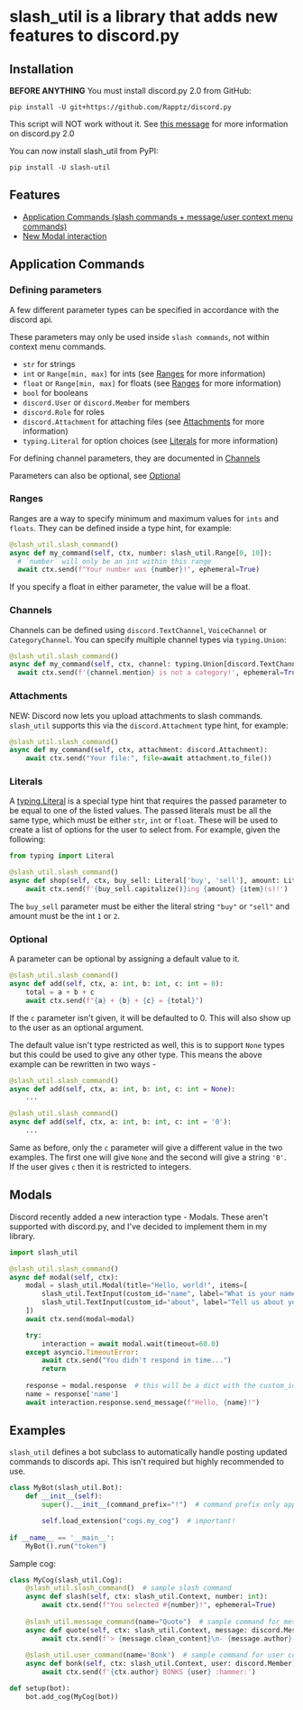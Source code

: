 # slash_util is a library that adds new features to discord.py

## Installation

**BEFORE ANYTHING** You must install discord.py 2.0 from GitHub:
```
pip install -U git+https://github.com/Rapptz/discord.py
```
This script will NOT work without it. See [this message](https://canary.discord.com/channels/336642139381301249/336642139381301249/859172828430336010) for more information on discord.py 2.0

You can now install slash_util from PyPI:
```
pip install -U slash-util
```

## Features
- [Application Commands (slash commands + message/user context menu commands)](#application-commands)
- [New Modal interaction](#modals)

## Application Commands

### Defining parameters
A few different parameter types can be specified in accordance with the discord api.

These parameters may only be used inside ``slash commands``, not within context menu commands.

- ``str`` for strings
- ``int`` or ``Range[min, max]`` for ints (see [Ranges](#ranges) for more information)
- ``float`` or ``Range[min, max]`` for floats (see [Ranges](#ranges) for more information)
- ``bool`` for booleans
- ``discord.User`` or ``discord.Member`` for members
- ``discord.Role`` for roles
- ``discord.Attachment`` for attaching files (see [Attachments](#attachments) for more information)
- ``typing.Literal`` for option choices (see [Literals](#literals) for more information)

For defining channel parameters, they are documented in [Channels](#channels)

Parameters can also be optional, see [Optional](#optional)

### Ranges
Ranges are a way to specify minimum and maximum values for ``ints`` and ``floats``. They can be defined inside a type hint, for example:
```python
@slash_util.slash_command()
async def my_command(self, ctx, number: slash_util.Range[0, 10]):
  # `number` will only be an int within this range
  await ctx.send(f"Your number was {number}!", ephemeral=True)
```
If you specify a float in either parameter, the value will be a float.

### Channels
Channels can be defined using ``discord.TextChannel``, ``VoiceChannel`` or ``CategoryChannel``.
You can specify multiple channel types via ``typing.Union``:
```python
@slash_util.slash_command()
async def my_command(self, ctx, channel: typing.Union[discord.TextChannel, discord.VoiceChannel]):
  await ctx.send(f'{channel.mention} is not a category!', ephemeral=True)
```

### Attachments
NEW: Discord now lets you upload attachments to slash commands. ``slash_util`` supports this via the ``discord.Attachment`` type hint, for example:
```python
@slash_util.slash_command()
async def my_command(self, ctx, attachment: discord.Attachment):
    await ctx.send("Your file:", file=await attachment.to_file())
```

### Literals
A [typing.Literal](https://docs.python.org/3/library/typing.html#typing.Literal) is a special type hint that requires the passed parameter to be equal to one of the listed values.
The passed literals must be all the same type, which must be either ``str``, `int` or ``float``.
These will be used to create a list of options for the user to select from.
For example, given the following:

```python
from typing import Literal

@slash_util.slash_command()
async def shop(self, ctx, buy_sell: Literal['buy', 'sell'], amount: Literal[1, 2], item: str):
    await ctx.send(f'{buy_sell.capitalize()}ing {amount} {item}(s)!')
```
The ``buy_sell`` parameter must be either the literal string ``"buy"`` or ``"sell"`` and amount must be the int ``1`` or ``2``. 

### Optional
A parameter can be optional by assigning a default value to it.

```python
@slash_util.slash_command()
async def add(self, ctx, a: int, b: int, c: int = 0):
    total = a + b + c
    await ctx.send(f"{a} + {b} + {c} = {total}")
```
If the `c` parameter isn't given, it will be defaulted to 0. This will also show up to the user as an optional argument.

The default value isn't type restricted as well, this is to support `None` types but this could be used to give any other type. This means the above example can be rewritten in two ways -

```python
@slash_util.slash_command()
async def add(self, ctx, a: int, b: int, c: int = None):
    ...

@slash_util.slash_command()
async def add(self, ctx, a: int, b: int, c: int = '0'):
    ...
```
Same as before, only the `c` parameter will give a different value in the two examples. The first one will give `None` and the second will give a string `'0'`. If the user gives `c` then it is restricted to integers.

## Modals

Discord recently added a new interaction type - Modals. These aren't supported with discord.py, and I've decided to implement them in my library.
```python
import slash_util

@slash_util.slash_command()
async def modal(self, ctx):
    modal = slash_util.Modal(title="Hello, world!", items=[
        slash_util.TextInput(custom_id="name", label="What is your name?", style=slash_util.TextInputStyle.short),  # custom_id is important!
        slash_util.TextInput(custom_id="about", label="Tell us about yourself!", style=slash_util.TextInputStyle.paragraph)
    ])
    await ctx.send(modal=modal)

    try:
        interaction = await modal.wait(timeout=60.0)
    except asyncio.TimeoutError:
        await ctx.send("You didn't respond in time...")
        return
    
    response = modal.response  # this will be a dict with the custom_ids above as the keys, and the user responses as the values
    name = response['name']
    await interaction.response.send_message(f"Hello, {name}!")
```

## Examples
``slash_util`` defines a bot subclass to automatically handle posting updated commands to discords api. This isn't required but highly recommended to use.
```python
class MyBot(slash_util.Bot):
    def __init__(self):
        super().__init__(command_prefix="!")  # command prefix only applies to message based commands

        self.load_extension("cogs.my_cog")  # important!
        
if __name__ == '__main__':
    MyBot().run("token")
```
Sample cog:
```python
class MyCog(slash_util.Cog):
    @slash_util.slash_command()  # sample slash command
    async def slash(self, ctx: slash_util.Context, number: int):
        await ctx.send(f"You selected #{number}!", ephemeral=True)
    
    @slash_util.message_command(name="Quote")  # sample command for message context menus
    async def quote(self, ctx: slash_util.Context, message: discord.Message):  # these commands may only have a single Message parameter
        await ctx.send(f'> {message.clean_content}\n- {message.author}')
    
    @slash_util.user_command(name='Bonk')  # sample command for user context menus
    async def bonk(self, ctx: slash_util.Context, user: discord.Member):  # these commands may only have a single Member parameter
        await ctx.send(f'{ctx.author} BONKS {user} :hammer:')

def setup(bot):
    bot.add_cog(MyCog(bot))
```
